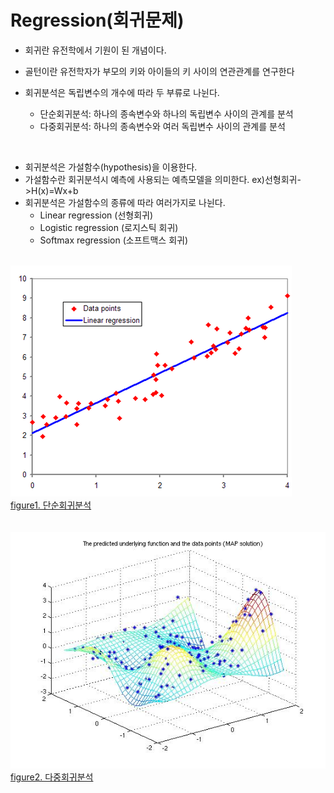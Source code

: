 # Regression(회귀문제)

* 회귀란 유전학에서 기원이 된 개념이다. <br>
* 골턴이란 유전학자가 부모의 키와 아이들의 키 사이의 연관관계를 연구한다 <br>


* 회귀분석은 독립변수의 개수에 따라 두 부류로 나뉜다. 
    * 단순회귀분석: 하나의 종속변수와 하나의 독립변수 사이의 관계를 분석
    * 다중회귀분석: 하나의 종속변수와 여러 독립변수 사이의 관계를 분석

<br>

* 회귀분석은 가설함수(hypothesis)을 이용한다. 
* 가설함수란 회귀분석시 예측에 사용되는 예측모델을 의미한다. ex)선형회귀->H(x)=Wx+b
* 회귀분석은 가설함수의 종류에 따라 여러가지로 나뉜다.
    * Linear regression (선형회귀)
    * Logistic regression (로지스틱 회귀)
    * Softmax regression (소프트맥스 회귀)

<br>
<img src="figure/1.png">
<br>
<a href="https://ko.wikipedia.org/wiki/%ED%9A%8C%EA%B7%80_%EB%B6%84%EC%84%9D">
figure1. 단순회귀분석
</a>
<br><br><br>

<img src="figure/2.jpg">
<br>
<a href="https://research.ics.aalto.fi/pml/software/gpstuff/demo_regression1.shtml">
figure2. 다중회귀분석
</a>
<br><br><br>